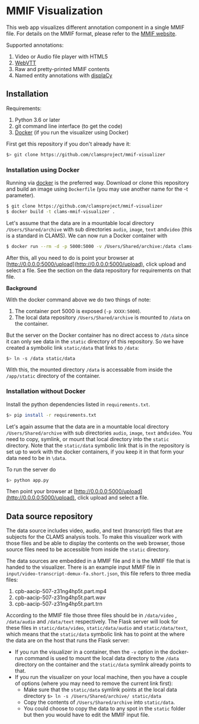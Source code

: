 # MMIF Visualization 

This web app visualizes different annotation component in a single MMIF file. For details on the MMIF format, please refer to the [MMIF website](https://mmif.clams.ai). 

Supported annotations:

1. Video or Audio file player with HTML5
1. [WebVTT](https://www.w3.org/TR/webvtt1/)
1. Raw and pretty-printed MMIF contents
1. Named entity annotations with [displaCy](https://explosion.ai/demos/displacy-ent)



## Installation

Requirements:

1. Python 3.6 or later
1. git command line interface (to get the code)
1. [Docker](https://www.docker.com/)  (if you run the visualizer using Docker)

First get this repository if you don't already have it:

```bash
$> git clone https://github.com/clamsproject/mmif-visualizer
```

### Installation using Docker

Running via [docker](https://www.docker.com/) is the preferred way. Download or clone this repository and build an image using `Dockerfile` (you may use another name for the -t parameter).

```bash
$ git clone https://github.com/clamsproject/mmif-visualizer
$ docker build -t clams-mmif-visualizer .
```

Let's assume that the data are in a mountable local directory `/Users/Shared/archive` with sub directories `audio`, `image`, `text` and`video` (this is a standard in CLAMS). We can now run a Docker container with

```bash
$ docker run --rm -d -p 5000:5000 -v /Users/Shared/archive:/data clams-mmif-visualizer
```

After this, all you need to do is point your browser at [http://0.0.0.0:5000/upload](http://0.0.0.0:5000/upload), click upload and select a file. See the section on the data repository for requirements on that file.

**Background**

With the docker command above we do two things of note:

1. The container port 5000 is exposed (`-p XXXX:5000`).
2. The local data repository `/Users/Shared/archive` is mounted to `/data` on the container.

But the server on the Docker container has no direct access to `/data` since it can only see data in the `static` directory of this repository. So we have created a symbolic link `static/data` that links to `/data`:

```bash
$> ln -s /data static/data
```

With this, the mounted directory `/data` is accessable from inside the `/app/static` directory of the container.

### Installation without Docker

Install the python dependencies listed in `requirements.txt`. 

````bash
$> pip install -r requirements.txt
````

Let's again assume that the data are in a mountable local directory `/Users/Shared/archive` with sub directories `audio`, `image`, `text` and`video`. You need to copy, symlink, or mount that local directory into the `static` directory. Note that the `static/data` symbolic link that is in the repository is set up to work with the docker containers, if you keep it in that form your data need to be in `\data`. 

To run the server do

```bash
$> python app.py
```

Then point your browser at [http://0.0.0.0:5000/upload](http://0.0.0.0:5000/upload), click upload and select a file.



## Data source repository
The data source includes video, audio, and text (transcript) files that are subjects for the CLAMS analysis tools. To make this visualizer work with those files and be able to display the contents on the web browser, those source files need to be accessible from inside the `static` directory.

The data sources are embedded in a MMIF file and it is the MMIF file that is handed to the visualizer. There is an example input MMIF file in `input/video-transcript-demux-fa.short.json`, this file refers to three media files:

1. cpb-aacip-507-z31ng4hp5t.part.mp4
2. cpb-aacip-507-z31ng4hp5t.part.wav
3. cpb-aacip-507-z31ng4hp5t.part.trn

According to the MMIF file those three files should be in `/data/video` ,  `/data/audio` and `/data/text` respectively. The Flask server will look for these files in `static/data/video`, `static/data/audio` and `static/data/text`, which means that the `static/data` symbolic link has to point at the where the data are on the host that runs the Flask server:

- If you run the visualizer in a container, then the `-v` option in the docker-run command is used to mount the local data directory to the `/data` directory on the container and the `static/data` symlink already points to that.
- If you run the visualizer on your local machine, then you have a couple of options (where you may need to remove the current link first):
  - Make sure that the `static/data` symlink points at the local data directory 
    `$> ln -s /Users/Shared/archive/ static/data`
  - Copy the contents of `/Users/Shared/archive` into `static/data`.
  - You could choose to copy the data to any spot in the `static` folder but then you would have to edit the MMIF input file.

